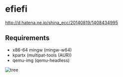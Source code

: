 # efiefi

http://d.hatena.ne.jp/shina_ecc/20140819/1408434995

## Requirements
- x86-64 mingw (mingw-w64)
- kpartx (multipat-tools (AUR))
- qemu-img (qemu-headless)

![tree](https://raw.githubusercontent.com/cookie-s/efiefi/tree.png)
